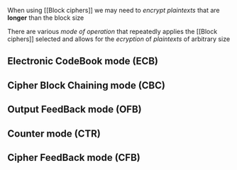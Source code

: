 When using [[Block ciphers]] we may need to *encrypt* *plaintexts* that are **longer** than the block size 

There are various *mode of operation* that repeatedly applies the [[Block ciphers]] selected and allows for the *ecryption* of *plaintexts* of arbitrary size 

## Electronic CodeBook mode (ECB)

## Cipher Block Chaining mode (CBC)

## Output FeedBack mode (OFB)

## Counter mode (CTR)

## Cipher FeedBack mode (CFB)